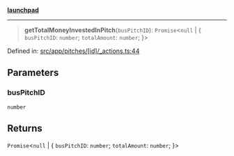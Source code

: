 [**launchpad**](index.md)

***

> **getTotalMoneyInvestedInPitch**(`busPitchID`): `Promise`\<`null` \| \{ `busPitchID`: `number`; `totalAmount`: `number`; \}\>

Defined in: [src/app/pitches/\[id\]/\_actions.ts:44](https://github.com/victorbratov/launchpad/blob/35b0965dd86b05a55a9206d809917613bd599c25/src/app/pitches/[id]/_actions.ts#L44)

## Parameters

### busPitchID

`number`

## Returns

`Promise`\<`null` \| \{ `busPitchID`: `number`; `totalAmount`: `number`; \}\>
